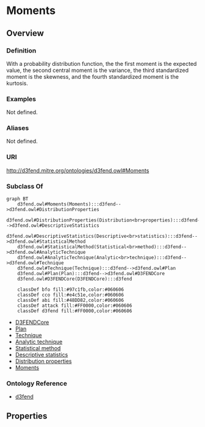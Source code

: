 # Moments

## Overview

### Definition
With a probability distribution function, the the first moment is the expected value, the second central moment is the variance, the third standardized moment is the skewness, and the fourth standardized moment is the kurtosis.

### Examples
Not defined.

### Aliases
Not defined.

### URI
http://d3fend.mitre.org/ontologies/d3fend.owl#Moments

### Subclass Of
```mermaid
graph BT
    d3fend.owl#Moments(Moments):::d3fend-->d3fend.owl#DistributionProperties
    d3fend.owl#DistributionProperties(Distribution<br>properties):::d3fend-->d3fend.owl#DescriptiveStatistics
    d3fend.owl#DescriptiveStatistics(Descriptive<br>statistics):::d3fend-->d3fend.owl#StatisticalMethod
    d3fend.owl#StatisticalMethod(Statistical<br>method):::d3fend-->d3fend.owl#AnalyticTechnique
    d3fend.owl#AnalyticTechnique(Analytic<br>technique):::d3fend-->d3fend.owl#Technique
    d3fend.owl#Technique(Technique):::d3fend-->d3fend.owl#Plan
    d3fend.owl#Plan(Plan):::d3fend-->d3fend.owl#D3FENDCore
    d3fend.owl#D3FENDCore(D3FENDCore):::d3fend
    
    classDef bfo fill:#97c1fb,color:#060606
    classDef cco fill:#e4c51e,color:#060606
    classDef abi fill:#48DD82,color:#060606
    classDef attack fill:#FF0000,color:#060606
    classDef d3fend fill:#FF0000,color:#060606
```

- [D3FENDCore](/docs/ontology/reference/model/D3FENDCore/D3FENDCore.md)
- [Plan](/docs/ontology/reference/model/D3FENDCore/Plan/Plan.md)
- [Technique](/docs/ontology/reference/model/D3FENDCore/Plan/Technique/Technique.md)
- [Analytic technique](/docs/ontology/reference/model/D3FENDCore/Plan/Technique/Analytic%20technique/Analytic%20technique.md)
- [Statistical method](/docs/ontology/reference/model/D3FENDCore/Plan/Technique/Analytic%20technique/Statistical%20method/Statistical%20method.md)
- [Descriptive statistics](/docs/ontology/reference/model/D3FENDCore/Plan/Technique/Analytic%20technique/Statistical%20method/Descriptive%20statistics/Descriptive%20statistics.md)
- [Distribution properties](/docs/ontology/reference/model/D3FENDCore/Plan/Technique/Analytic%20technique/Statistical%20method/Descriptive%20statistics/Distribution%20properties/Distribution%20properties.md)
- [Moments](/docs/ontology/reference/model/D3FENDCore/Plan/Technique/Analytic%20technique/Statistical%20method/Descriptive%20statistics/Distribution%20properties/Moments/Moments.md)


### Ontology Reference
- [d3fend](http://d3fend.mitre.org/ontologies/d3fend.owl#)

## Properties
